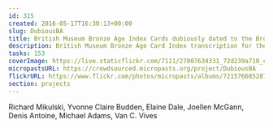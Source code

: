 ```yaml
---
id: 315
created: 2016-05-17T16:30:13+00:00
slug: DubiousBA
title: British Museum Bronze Age Index Cards dubiously dated to the Bronze Age
description: British Museum Bronze Age Card Index transcription for the dubious Bronze Age cards
tasks: 153
coverImage: https://live.staticflickr.com/7111/27007634331_72d239a710_c.jpg
micropastsURL: https://crowdsourced.micropasts.org/project/DubiousBA
flickrURL: https://www.flickr.com/photos/micropasts/albums/72157668528783105
section: projects
---
```

Richard Mikulski, Yvonne Claire Budden, Elaine Dale, Joellen McGann, Denis Antoine, Michael Adams, Van C. Vives
